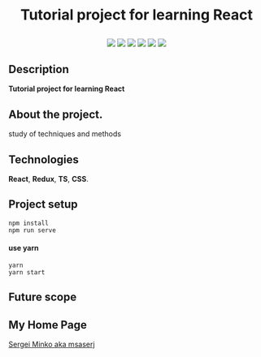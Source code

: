 <h1 align="center">Tutorial project for learning React</h1>
<h2 align="center">

</h2>

<p align="center">

[//]: # (<img src="https://img.shields.io/npm/dy/msaserj">)

<img src="https://img.shields.io/badge/made%20by-msaserj-blue.svg" >

<img src="https://img.shields.io/github/stars/msaserj/it-inc-react-kabzda.svg?style=flat">

<img src="https://img.shields.io/badge/React-18.2.0-green.svg">

<img src="https://img.shields.io/github/languages/count/msaserj/inc-socialnetwork">

<img src="https://img.shields.io/github/languages/top/msaserj/inc-socialnetwork.svg">

<img src="https://badges.frapsoft.com/os/v1/open-source.svg?v=103" >

</p>


[//]: # (<h2 align="center"><a  href="https://msaserj.github.io/it-inc-react-kabzda">Live Demo</a></h2>)

[//]: # (### [Contributions are Welcome]&#40;https://github.com/silent-lad/VueSolitaire/blob/master/CONTRIBUTING.md&#41;)

## Description

**Tutorial project for learning React**

[//]: # (<p align="center"><img src="" width="80%"></p>)

## About the project.

study of techniques and methods

## Technologies

**React**,
**Redux**,
**TS**,
**CSS**.

## Project setup

```
npm install
npm run serve
```
#### use yarn
```
yarn
yarn start
```

## Future scope

## My Home Page

[Sergei Minko aka msaserj](https://msaserj.ru)